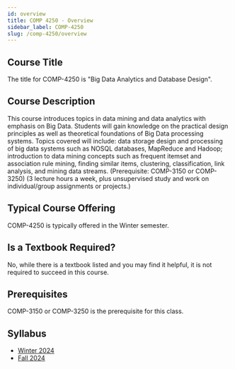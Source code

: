 ```yaml
---
id: overview
title: COMP 4250 - Overview
sidebar_label: COMP-4250
slug: /comp-4250/overview
---
```


## Course Title

The title for COMP-4250 is "Big Data Analytics and Database Design".

## Course Description

This course introduces topics in data mining and data analytics with emphasis on Big Data. Students will gain knowledge on the practical design principles as well as theoretical foundations of Big Data processing systems. Topics covered will include: data storage design and processing of big data systems such as NOSQL databases, MapReduce and Hadoop; introduction to data mining concepts such as frequent itemset and association rule mining, finding similar items, clustering, classification, link analysis, and mining data streams. (Prerequisite: COMP-3150 or COMP-3250) (3 lecture hours a week, plus unsupervised study and work on individual/group assignments or projects.)

## Typical Course Offering

COMP-4250 is typically offered in the Winter semester.

## Is a Textbook Required?

No, while there is a textbook listed and you may find it helpful, it is not required to succeed in this course.

## Prerequisites

COMP-3150 or COMP-3250 is the prerequisite for this class.

## Syllabus

- [Winter 2024](../../resources/syllabus/COMP-4250-01%20W24.pdf)
- [Fall 2024](../../resources/syllabus/COMP-4250-01%20F24.pdf)

